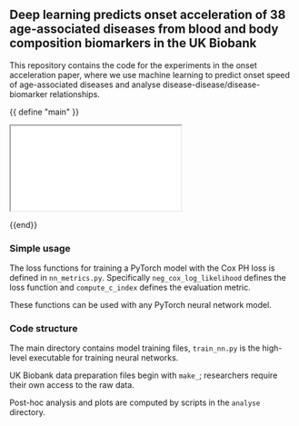 ## Deep learning predicts onset acceleration of 38 age-associated diseases from blood and body composition biomarkers in the UK Biobank

This repository contains the code for the experiments in the onset acceleration paper, where we use machine learning to predict onset speed of age-associated diseases and analyse disease-disease/disease-biomarker relationships.

{{ define "main" }}
<div class="">
    <iframe id="inlineFrameGraph"
    title="Inline Frame"
    src="correlation_graph.html"
    class="graph frame"
    >
</iframe>
</div>

{{end}}

### Simple usage

The loss functions for training a PyTorch model with the Cox PH loss is defined in `nn_metrics.py`. Specifically `neg_cox_log_likelihood` defines the loss function and `compute_c_index` defines the evaluation metric.

These functions can be used with any PyTorch neural network model. 

### Code structure

The main directory contains model training files, `train_nn.py` is the high-level executable for training neural networks. 

UK Biobank data preparation files begin with `make_`; researchers require their own access to the raw data.

Post-hoc analysis and plots are computed by scripts in the `analyse` directory. 

